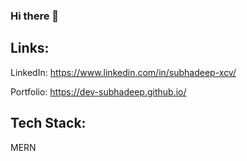 ### Hi there 👋

## Links:

LinkedIn: https://www.linkedin.com/in/subhadeep-xcv/

Portfolio: https://dev-subhadeep.github.io/

## Tech Stack:
MERN

<!--
**dev-subhadeep/dev-subhadeep** is a ✨ _special_ ✨ repository because its `README.md` (this file) appears on your GitHub profile.

Here are some ideas to get you started:

- 🔭 I’m currently working on ...
- 🌱 I’m currently learning ...
- 👯 I’m looking to collaborate on ...
- 🤔 I’m looking for help with ...
- 💬 Ask me about ...
- 📫 How to reach me: ...
- 😄 Pronouns: ...
- ⚡ Fun fact: ...
-->
